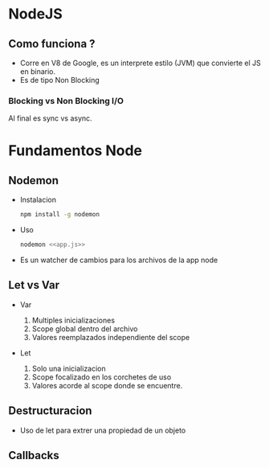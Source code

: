 # NodeJS

## Como funciona ?

- Corre en V8 de Google, es un interprete estilo (JVM) que convierte el JS en binario.
- Es de tipo Non Blocking

### Blocking vs Non Blocking I/O

Al final es sync vs async.

# Fundamentos Node

## Nodemon

- Instalacion

	```bash
    npm install -g nodemon
	```

- Uso

	```bash
    nodemon <<app.js>>
	```

- Es un watcher de cambios para los archivos de la app node

## Let vs Var

* Var

	1. Multiples inicializaciones
	2. Scope global dentro del archivo
	3. Valores reemplazados independiente del scope

* Let

	1. Solo una inicializacion
	2. Scope focalizado en los corchetes de uso
	3. Valores acorde al scope donde se encuentre.

## Destructuracion

- Uso de let para extrer una propiedad de un objeto

## Callbacks

